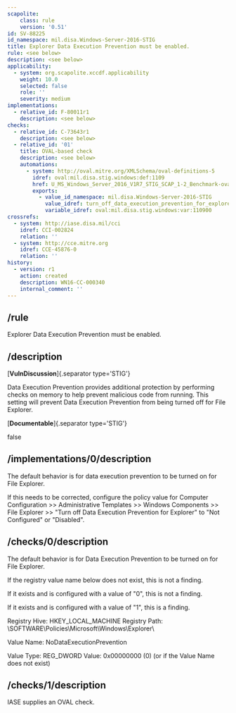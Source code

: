```yaml
---
scapolite:
    class: rule
    version: '0.51'
id: SV-88225
id_namespace: mil.disa.Windows-Server-2016-STIG
title: Explorer Data Execution Prevention must be enabled.
rule: <see below>
description: <see below>
applicability:
  - system: org.scapolite.xccdf.applicability
    weight: 10.0
    selected: false
    role: ''
    severity: medium
implementations:
  - relative_id: F-80011r1
    description: <see below>
checks:
  - relative_id: C-73643r1
    description: <see below>
  - relative_id: '01'
    title: OVAL-based check
    description: <see below>
    automations:
      - system: http://oval.mitre.org/XMLSchema/oval-definitions-5
        idref: oval:mil.disa.stig.windows:def:1109
        href: U_MS_Windows_Server_2016_V1R7_STIG_SCAP_1-2_Benchmark-oval.xml
        exports:
          - value_id_namespace: mil.disa.Windows-Server-2016-STIG
            value_idref: turn_off_data_execution_prevention_for_explorer_var
            variable_idref: oval:mil.disa.stig.windows:var:110900
crossrefs:
  - system: http://iase.disa.mil/cci
    idref: CCI-002824
    relation: ''
  - system: http://cce.mitre.org
    idref: CCE-45876-0
    relation: ''
history:
  - version: r1
    action: created
    description: WN16-CC-000340
    internal_comment: ''
---
```



## /rule

Explorer Data Execution Prevention must be enabled.

## /description

[**VulnDiscussion**]{.separator type='STIG'}

Data Execution Prevention provides additional protection by performing checks on memory to help prevent malicious code from running. This setting will prevent Data Execution Prevention from being turned off for File Explorer.

[**Documentable**]{.separator type='STIG'}

false

## /implementations/0/description

The default behavior is for data execution prevention to be turned on for File Explorer.

If this needs to be corrected, configure the policy value for Computer Configuration >> Administrative Templates >> Windows Components >> File Explorer >> "Turn off Data Execution Prevention for Explorer" to "Not Configured" or "Disabled".

## /checks/0/description

The default behavior is for Data Execution Prevention to be turned on for File Explorer.

If the registry value name below does not exist, this is not a finding.

If it exists and is configured with a value of "0", this is not a finding.

If it exists and is configured with a value of "1", this is a finding.

Registry Hive: HKEY_LOCAL_MACHINE
Registry Path: \SOFTWARE\Policies\Microsoft\Windows\Explorer\

Value Name: NoDataExecutionPrevention

Value Type: REG_DWORD
Value: 0x00000000 (0) (or if the Value Name does not exist)

## /checks/1/description

IASE supplies an OVAL check.
